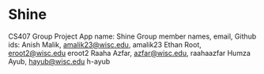# Shine
CS407 Group Project
App name: Shine
Group member names, email, Github ids: 
Anish Malik, amalik23@wisc.edu, amalik23
Ethan Root, eroot2@wisc.edu eroot2
Raaha Azfar, azfar@wisc.edu, raahaazfar
Humza Ayub, hayub@wisc.edu h-ayub
